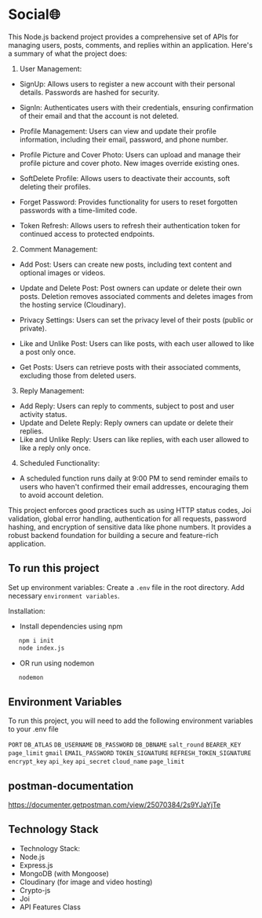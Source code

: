 # Social🌐


This Node.js backend project provides a comprehensive set of APIs for managing users, posts, comments, and replies within an application. Here's a summary of what the project does:

1) User Management:

- SignUp: Allows users to register a new account with their personal details. Passwords are hashed for security.

- SignIn: Authenticates users with their credentials, ensuring confirmation of their email  and that the account is not deleted.

- Profile Management: Users can view and update their profile information, including their email, password, and phone number.

- Profile Picture and Cover Photo: Users can upload and manage their profile picture and cover photo. New images override existing ones.

- SoftDelete Profile: Allows users to deactivate their accounts, soft deleting their profiles.

- Forget Password: Provides functionality for users to reset forgotten passwords with a time-limited code.

- Token Refresh: Allows users to refresh their authentication token for continued access to protected endpoints.

2) Comment Management:
- Add Post: Users can create new posts, including text content and optional images or videos.

- Update and Delete Post: Post owners can update or delete their own posts. Deletion removes associated comments and deletes images from the hosting service (Cloudinary).

- Privacy Settings: Users can set the privacy level of their posts (public or private).

- Like and Unlike Post: Users can like posts, with each user allowed to like a post only once.

- Get Posts: Users can retrieve posts with their associated comments, excluding those from deleted users.

3) Reply Management:
- Add Reply: Users can reply to comments, subject to post and user activity status.
- Update and Delete Reply: Reply owners can update or delete their replies.
- Like and Unlike Reply: Users can like replies, with each user allowed to like a reply only once.

4) Scheduled Functionality:
- A scheduled function runs daily at 9:00 PM to send reminder emails to users who haven't confirmed their email addresses, encouraging them to avoid account deletion.

This project enforces good practices such as using HTTP status codes, Joi validation, global error handling, authentication for all requests, password hashing, and encryption of sensitive data like phone numbers. It provides a robust backend foundation for building a secure and feature-rich application.


## To run this project

Set up environment variables:
Create a `.env` file in the root directory.
Add necessary `environment variables`.

Installation:
- Install dependencies using npm
```bash
   npm i init
   node index.js
```

- OR run using nodemon
```bash
   nodemon
```

## Environment Variables

To run this project, you will need to add the following environment variables to your .env file

`PORT`
`DB_ATLAS`
`DB_USERNAME`
`DB_PASSWORD`
`DB_DBNAME`
`salt_round`
`BEARER_KEY`
`page_limit`
`gmail`
`EMAIL_PASSWORD`
`TOKEN_SIGNATURE`
`REFRESH_TOKEN_SIGNATURE`
`encrypt_key`
`api_key`
`api_secret`
`cloud_name`
`page_limit`
## postman-documentation
https://documenter.getpostman.com/view/25070384/2s9YJaYjTe
## Technology Stack
- Technology Stack:
- Node.js
- Express.js
- MongoDB (with Mongoose)
- Cloudinary (for image and video hosting)
- Crypto-js
- Joi
- API Features Class
